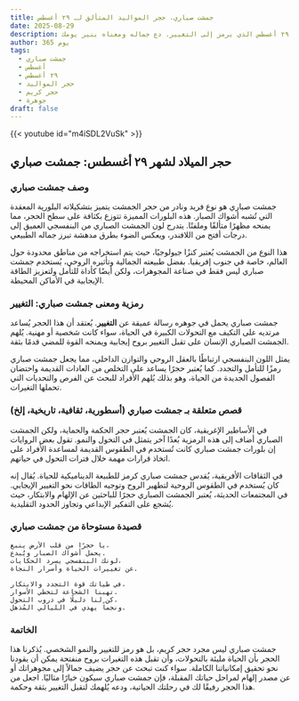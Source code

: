 ```yaml
---
title: جمشت صباري، حجر المواليد المتألق لـ ٢٩ أغسطس
date: 2025-08-29
description: اشعر بأهمية جمشت صباري، حجر المواليد لـ ٢٩ أغسطس الذي يرمز إلى التغيير. دع جماله ومعناه ينير يومك.
author: 365 يوم
tags:
  - جمشت صباري
  - أغسطس
  - ٢٩ أغسطس
  - حجر المواليد
  - حجر كريم
  - جوهرة
draft: false
---
```


{{< youtube id="m4iSDL2VuSk" >}}

## حجر الميلاد لشهر ٢٩ أغسطس: جمشت صباري

### وصف جمشت صباري

جمشت صباري هو نوع فريد ونادر من حجر الجمشت يتميز بتشكيلاته البلورية المعقدة التي تُشبه أشواك الصبار. هذه البلورات المميزة تتوزع بكثافة على سطح الحجر، مما يمنحه مظهرًا متألقًا وملفتًا. يتدرج لون الجمشت الصباري من البنفسجي العميق إلى درجات أفتح من اللافندر، ويعكس الضوء بطرق مدهشة تبرز جماله الطبيعي.

هذا النوع من الجمشت يُعتبر كنزًا جيولوجيًا، حيث يتم استخراجه من مناطق محدودة حول العالم، خاصة في جنوب إفريقيا. بفضل طبيعته الجمالية وتأثيره الروحي، يُستخدم جمشت صباري ليس فقط في صناعة المجوهرات، ولكن أيضًا كأداة للتأمل ولتعزيز الطاقة الإيجابية في الأماكن المحيطة.

### رمزية ومعنى جمشت صباري: التغيير

جمشت صباري يحمل في جوهره رسالة عميقة عن **التغيير**. يُعتقد أن هذا الحجر يُساعد مرتديه على التكيف مع التحولات الكبيرة في الحياة، سواء كانت شخصية أو مهنية. يُلهم الجمشت الصباري الإنسان على تقبل التغيير بروح إيجابية ويمنحه القوة للمضي قدمًا بثقة.

يمثل اللون البنفسجي ارتباطًا بالعقل الروحي والتوازن الداخلي، مما يجعل جمشت صباري رمزًا للتأمل والتجدد. كما يُعتبر حجرًا يساعد على التخلص من العادات القديمة واحتضان الفصول الجديدة من الحياة، وهو بذلك يُلهم الأفراد للبحث عن الفرص والتحديات التي تحملها التغيرات.

### قصص متعلقة بـ جمشت صباري (أسطورية، ثقافية، تاريخية، إلخ)

في الأساطير الإغريقية، كان الجمشت يُعتبر حجر الحكمة والحماية، ولكن الجمشت الصباري أضاف إلى هذه الرمزية بُعدًا آخر يتمثل في التحول والنمو. تقول بعض الروايات إن بلورات جمشت صباري كانت تُستخدم في الطقوس القديمة لمساعدة الأفراد على اتخاذ قرارات مهمة خلال فترات التحول في حياتهم.

في الثقافات الأفريقية، يُقدس جمشت صباري كرمز للطبيعة الديناميكية للحياة. يُقال إنه كان يُستخدم في الطقوس الروحية لتطهير الروح وتوجيه الطاقات نحو التغيير الإيجابي. في المجتمعات الحديثة، يُعتبر الجمشت الصباري حجرًا للباحثين عن الإلهام والابتكار، حيث يُشجع على التفكير الإبداعي وتجاوز الحدود التقليدية.

### قصيدة مستوحاة من جمشت صباري

```
يا حجرًا من قلب الأرض ينبع،  
يحمل أشواك الصبار ويُبدع.  
لونك البنفسجي يسرد الحكايات،  
عن تغييرات الحياة وأسرار النجاة.

في طياتك قوة التجدد والابتكار،  
تهبنا الشجاعة لتخطي الأسوار.  
كن لنا دليلًا في دروب التحول،  
ونجماً يهدي في الليالي المُذهل.
```

### الخاتمة

جمشت صباري ليس مجرد حجر كريم، بل هو رمز للتغيير والنمو الشخصي. يُذكرنا هذا الحجر بأن الحياة مليئة بالتحولات، وأن تقبل هذه التغيرات بروح منفتحة يمكن أن يقودنا نحو تحقيق إمكانياتنا الكاملة. سواء كنت تبحث عن حجر يضيف جمالاً إلى مجوهراتك أو عن مصدر إلهام لمراحل حياتك المقبلة، فإن جمشت صباري سيكون خيارًا مثاليًا. اجعل من هذا الحجر رفيقًا لك في رحلتك الحياتية، ودعه يُلهمك لتقبل التغيير بثقة وحكمة.
